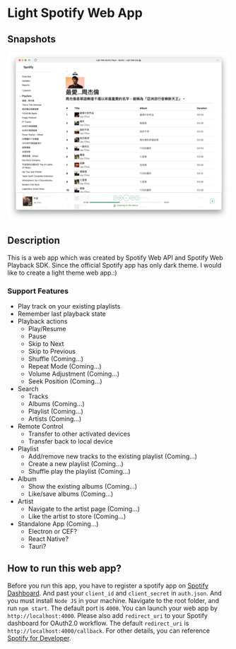 # Light Spotify Web App

## Snapshots
![snapshot](./readme/Screen%20Shot%202022-07-08%20at%202.05.01%20AM.png)

## Description
This is a web app which was created by Spotify Web API and Spotify Web Playback SDK. Since the official Spotify app has only dark theme. I would like to create a light theme web app.:)

### Support Features
* Play track on your existing playlists
* Remember last playback state
* Playback actions
  * Play/Resume
  * Pause
  * Skip to Next
  * Skip to Previous
  * Shuffle (Coming...)
  * Repeat Mode (Coming...)
  * Volume Adjustment (Coming...)
  * Seek Position (Coming...)
* Search
  * Tracks
  * Albums (Coming...)
  * Playlist (Coming...)
  * Artists (Coming...)
* Remote Control
  * Transfer to other activated devices
  * Transfer back to local device
* Playlist
  * Add/remove new tracks to the existing playlist (Coming...)
  * Create a new playlist (Coming...)
  * Shuffle play the playlist (Coming...)
* Album
  * Show the existing albums (Coming...)
  * Like/save albums (Coming...)
* Artist
  * Navigate to the artist page (Coming...)
  * Like the artist to store (Coming...)
* Standalone App (Coming...)
  * Electron or CEF?
  * React Native?
  * Tauri?

## How to run this web app?
Before you run this app, you have to register a spotify app on [Spotify Dashboard](https://developer.spotify.com/dashboard/login). And past your ```client_id``` and ```client_secret``` in ```auth.json```. And you must install ```Node JS``` in your machine. Navigate to the root folder, and run ```npm start```. The default port is ```4000```. You can launch your web app by ```http://localhost:4000```. Please also add ```redirect_uri``` to your Spotify dashboard for OAuth2.0 workflow. The default ```redirect_uri``` is ```http://localhost:4000/callback```. For other details, you can reference [Spotify for Developer](https://developer.spotify.com/documentation/web-api/reference/).
